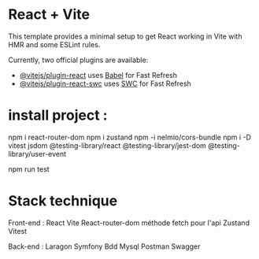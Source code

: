 # React + Vite

This template provides a minimal setup to get React working in Vite with HMR and some ESLint rules.

Currently, two official plugins are available:

- [@vitejs/plugin-react](https://github.com/vitejs/vite-plugin-react/blob/main/packages/plugin-react/README.md) uses [Babel](https://babeljs.io/) for Fast Refresh
- [@vitejs/plugin-react-swc](https://github.com/vitejs/vite-plugin-react-swc) uses [SWC](https://swc.rs/) for Fast Refresh

# install project :

npm i react-router-dom
npm i zustand
npm -i nelmio/cors-bundle
npm i -D vitest jsdom @testing-library/react @testing-library/jest-dom @testing-library/user-event 


npm run test

# Stack technique
Front-end :
React
Vite
React-router-dom
méthode fetch pour l'api
Zustand
Vitest

Back-end :
Laragon
Symfony
Bdd Mysql
Postman
Swagger

